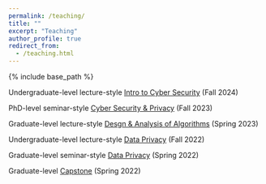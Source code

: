 ```yaml
---
permalink: /teaching/
title: ""
excerpt: "Teaching"
author_profile: true
redirect_from: 
  - /teaching.html
---
```


{% include base_path %}

Undergraduate-level lecture-style [Intro to Cyber Security](https://tianhao.wang/f24-intro-cybersec/) (Fall 2024)

PhD-level seminar-style [Cyber Security & Privacy](https://tianhao.wang/f23-cybersecprivacy/) (Fall 2023)

Graduate-level lecture-style [Desgn & Analysis of Algorithms](https://tianhao.wang/s23-algo) (Spring 2023)

Undergraduate-level lecture-style [Data Privacy](https://tianhao.wang/f22-dataprivacy) (Fall 2022)

Graduate-level seminar-style [Data Privacy](https://tianhao.wang/s22-dataprivacy) (Spring 2022)

Graduate-level [Capstone](https://tianhao.wang/teaching) (Spring 2022)
